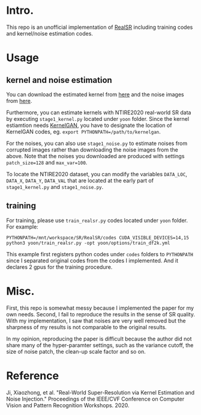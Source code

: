 # Intro.

This repo is an unofficial implementation of [RealSR](https://github.com/jixiaozhong/RealSR) including training codes and kernel/noise estimation codes.

# Usage

## kernel and noise estimation

You can download the estimated kernel from [here](https://sianalytics-my.sharepoint.com/:u:/g/personal/yoon28_si-analytics_ai/EVr8bcSAy4lIlTA14L7TClMBmfjQop-MpnM4Y_XFgKqoWA?e=kO4uyB) and the noise images from [here](https://sianalytics-my.sharepoint.com/:u:/g/personal/yoon28_si-analytics_ai/EVm7nV1BekFJtd6xr75sEJQBhY2FdQqIW1o3bZkVv4DEtA?e=ZhhqEB).

Furthermore, you can estimate kernels with NTIRE2020 real-world SR data by executing `stage1_kernel.py` located under `yoon` folder.
Since the kernel estiamtion needs [KernelGAN](https://github.com/sefibk/KernelGAN), you have to designate the location of KernelGAN codes, eg. `export PYTHONPATH=/path/to/kernelgan`.

For the noises, you can also use `stage1_noise.py` to estimate noises from corrupted images rather than downloading the noise images from the above.
Note that the noises you downloaded are produced with settings `patch_size=128` and `max_var=100`.

To locate the NTIRE2020 dataset, you can modify the variables `DATA_LOC`, `DATA_X`, `DATA_Y`, `DATA_VAL` that are located at the early part of `stage1_kernel.py` and `stage1_noise.py`.

## training

For training, please use `train_realsr.py` codes located under `yoon` folder.
For example:

```
PYTHONPATH=/mnt/workspace/SR/RealSR/codes CUDA_VISIBLE_DEVICES=14,15 python3 yoon/train_realsr.py -opt yoon/options/train_df2k.yml
```

This example first registers python codes under `codes` folders to `PYTHONPATH` since I separated original codes from the codes I implemented. And it declares 2 gpus for the training procedure.

# Misc.

First, this repo is somewhat messy because I implemented the paper for my own needs. Second, I fail to reproduce the results in the sense of SR quality. With my implementation, I saw that noises are very well removed but the sharpness of my results is not comparable to the original results.

In my opinion, reproducing the paper is difficult because the author did not share many of the hyper-paramter settings, such as the variance cutoff, the size of noise patch, the clean-up scale factor and so on.

# Reference

Ji, Xiaozhong, et al. "Real-World Super-Resolution via Kernel Estimation and Noise Injection." Proceedings of the IEEE/CVF Conference on Computer Vision and Pattern Recognition Workshops. 2020.